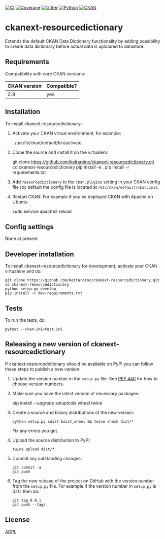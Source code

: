 [![CI][]][1] [![Coverage][]][2] [![Gitter][]][3] [![Python][]][4] [![CKAN][]][5]

# ckanext-resourcedictionary

Extends the default CKAN Data Dictionary functionality by adding possibility to create data dictionary before actual data is uploaded to datastore.


## Requirements

Compatibility with core CKAN versions:

| CKAN version    | Compatible?   |
| --------------- | ------------- |
| 2.9             | yes   |


## Installation

To install ckanext-resourcedictionary:

1. Activate your CKAN virtual environment, for example:

     . /usr/lib/ckan/default/bin/activate

2. Clone the source and install it on the virtualenv

    git clone https://github.com/keitaroinc/ckanext-resourcedictionary.git
    cd ckanext-resourcedictionary
    pip install -e .
	pip install -r requirements.txt

3. Add `resourcedictionary` to the `ckan.plugins` setting in your CKAN
   config file (by default the config file is located at
   `/etc/ckan/default/ckan.ini`).

4. Restart CKAN. For example if you've deployed CKAN with Apache on Ubuntu:

     sudo service apache2 reload


## Config settings

None at present


## Developer installation

To install ckanext-resourcedictionary for development, activate your CKAN virtualenv and
do:

    git clone https://github.com/keitaroinc/ckanext-resourcedictionary.git
    cd ckanext-resourcedictionary
    python setup.py develop
    pip install -r dev-requirements.txt


## Tests

To run the tests, do:

    pytest --ckan-ini=test.ini


## Releasing a new version of ckanext-resourcedictionary

If ckanext-resourcedictionary should be available on PyPI you can follow these steps to publish a new version:

1. Update the version number in the `setup.py` file. See [PEP 440](http://legacy.python.org/dev/peps/pep-0440/#public-version-identifiers) for how to choose version numbers.

2. Make sure you have the latest version of necessary packages:

    pip install --upgrade setuptools wheel twine

3. Create a source and binary distributions of the new version:

       python setup.py sdist bdist_wheel && twine check dist/*

   Fix any errors you get.

4. Upload the source distribution to PyPI:

       twine upload dist/*

5. Commit any outstanding changes:

       git commit -a
       git push

6. Tag the new release of the project on GitHub with the version number from
   the `setup.py` file. For example if the version number in `setup.py` is
   0.0.1 then do:

       git tag 0.0.1
       git push --tags

## License

[AGPL](https://www.gnu.org/licenses/agpl-3.0.en.html)


  [CI]: https://github.com/keitaroinc/ckanext-resourcedictionary/workflows/CI/badge.svg?branch=main
  [1]: https://github.com/keitaroinc/ckanext-resourcedictionary/actions
  [Coverage]: https://coveralls.io/repos/github/keitaroinc/ckanext-resourcedictionary/badge.svg?branch=main
  [2]: https://coveralls.io/github/keitaroinc/ckanext-resourcedictionary?branch=main
  [Gitter]: https://badges.gitter.im/keitaroinc/ckan.svg
  [3]: https://gitter.im/keitaroinc/ckan?utm_source=badge&utm_medium=badge&utm_campaign=pr-badge
  [Python]: https://img.shields.io/badge/python-3.8-blue
  [4]: https://www.python.org
  [CKAN]: https://img.shields.io/badge/ckan-2.9-red
  [5]: https://www.ckan.org